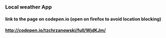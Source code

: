 ### Local weather App
#### link to the page on codepen.io (open on firefox to avoid location blocking)
#### http://codepen.io/tzchrzanowski/full/WjdKJm/
